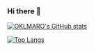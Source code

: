 ### Hi there 👋

[![OKLMARO's GitHub stats](https://github-readme-stats.vercel.app/api?username=OKLMARO&hide=contribs,prs&theme=github_dark)](https://github.com/OKLMARO)

[![Top Langs](https://github-readme-stats.vercel.app/api/top-langs/?username=OKLMARO&layout=compact&count_private=true&theme=github_dark&count_public=true)](https://github.com/OKLMARO)

